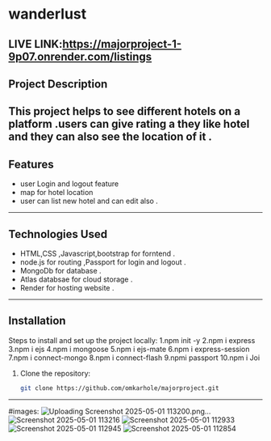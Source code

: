 # wanderlust    
LIVE LINK:https://majorproject-1-9p07.onrender.com/listings 
-------------------------------------------------------------------------------------------------------------------------------------------

## Project Description
This project helps to see different hotels on a platform .users can give rating a they like hotel and they can also see the location of it .
-------------------------------------------------------------------------------------------------------------------------------------------
## Features
- user Login and logout feature 
- map for hotel location 
- user can list new hotel and can edit also .
-------------------------------------------------------------------------------------------------------------------------------------------
## Technologies Used
- HTML,CSS ,Javascript,bootstrap  for forntend . 
- node.js for routing ,Passport for login and logout .
- MongoDb for database .
- Atlas databsae for cloud storage .
- Render for hosting website .
-------------------------------------------------------------------------------------------------------------------------------------------
## Installation
Steps to install and set up the project locally:
1.npm init -y 
2.npm i express
3.npm i ejs
4.npm i mongoose
5.npm i ejs-mate
6.npm i express-session
7.npm i connect-mongo
8.npm i connect-flash
9.npmi passport
10.npm i Joi 

1. Clone the repository:
   ```bash
   git clone https://github.com/omkarhole/majorproject.git

-------------------------------------------------------------------------------------------------------------------------------------------
#images:
![Uploading Screenshot 2025-05-01 113200.png…]()
![Screenshot 2025-05-01 113216](https://github.com/user-attachments/assets/1fef1f20-77c8-40d6-bf19-87f1a8db128f)
![Screenshot 2025-05-01 112933](https://github.com/user-attachments/assets/42b21bae-2a25-4e71-8329-5f933e52f0c5)
![Screenshot 2025-05-01 112945](https://github.com/user-attachments/assets/7b51d303-0be1-4a05-bdf6-18b2b01dea1d)
![Screenshot 2025-05-01 112854](https://github.com/user-attachments/assets/ed22b71f-d528-4122-9580-1dd631f0b1e6)
